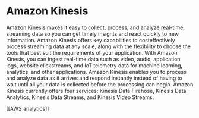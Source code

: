 # Amazon Kinesis
Amazon Kinesis makes it easy to collect, process, and analyze real-time, streaming data so you can get
timely insights and react quickly to new information. Amazon Kinesis offers key capabilities to costeffectively process streaming data at any scale, along with the flexibility to choose the tools that best
suit the requirements of your application. With Amazon Kinesis, you can ingest real-time data such
as video, audio, application logs, website clickstreams, and IoT telemetry data for machine learning,
analytics, and other applications. Amazon Kinesis enables you to process and analyze data as it arrives
and respond instantly instead of having to wait until all your data is collected before the processing can
begin.
Amazon Kinesis currently offers four services: Kinesis Data Firehose, Kinesis Data Analytics, Kinesis Data Streams, and Kinesis Video Streams.


[[AWS analytics]]